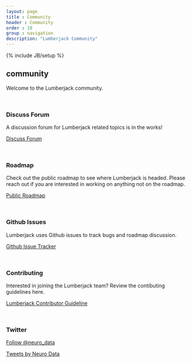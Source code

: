 ```yaml
---
layout: page
title : Community
header : Community
order : 10
group : navigation
description: "Lumberjack Community"
---
```


{% include JB/setup %}
<div class = "topbar">
  <div>
    <h2> community </h2>
  </div>
</div>

Welcome to the Lumberjack community.

<br>


### Discuss Forum

A discussion forum for Lumberjack related topics is in the works!

<a href="discuss.html" class="link-btn">Discuss Forum</a>

<br>

### Roadmap

Check out the public roadmap to see where Lumberjack is headed. Please reach out if you are interested in working on anything not on the roadmap. 

<a href="https://github.com/neurodata/lumberjack/projects/3" class="link-btn">Public Roadmap</a>

<br>


### Github Issues
Lumberjack uses Github issues to track bugs and roadmap discussion.

<a href="https://github.com/neurodata/lumberjack/issues" class="link-btn">Github Issue Tracker</a>

<br>


### Contributing
Interested in joining the Lumberjack team? Review the contibuting guidelines here. 

<a href="https://github.com/neurodata/lumberjack/blob/staging/CONTRIBUTING.md" class="link-btn">Lumberjack Contributor Guideline</a>

<br>

### Twitter

<a href="https://twitter.com/neuro_data" class="twitter-follow-button" data-show-count="false">Follow @neuro_data</a><script async src="https://platform.twitter.com/widgets.js" charset="utf-8"></script>

<a class="twitter-timeline" width="500" height="700" href="https://twitter.com/neuro_data">Tweets by Neuro Data</a> <script async src="https://platform.twitter.com/widgets.js" charset="utf-8"></script>
